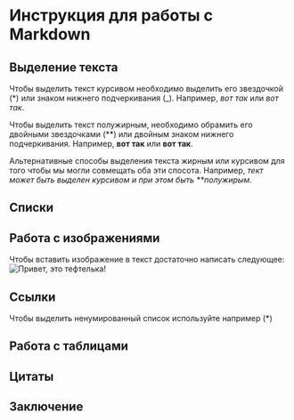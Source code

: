 # Инструкция для работы с Markdown

## Выделение текста

Чтобы выделить текст курсивом необходимо выделить его звездочкой (*) или знаком нижнего подчеркивания (_). Например, *вот так* или _вот так_.

Чтобы выделить текст полужирным, необходимо обрамить его двойными звездочками (**) или двойным знаком нижнего подчеркивания. Например, **вот так** или __вот так__.

Альтернативные способы выделения текста жирным или курсивом для того чтобы мы могли совмещать оба эти спосота. Например, _тект может быть выделен курсивом и при этом быть **полужирым_.

## Списки

## Работа с изображениями

Чтобы вставить изображение в текст достаточно написать следующее: ![Привет, это тефтелька!](teftelka.jpg)

## Ссылки
Чтобы выделить ненумированный список используйте например (*)
## Работа с таблицами

## Цитаты

## Заключение